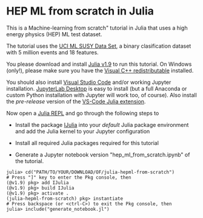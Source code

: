 # HEP ML from scratch in Julia

This is a Machine-learning from scratch" tutorial in Julia that uses a high
energy physics (HEP) ML test dataset.

The tutorial uses the
[UCI ML SUSY Data Set](https://archive.ics.uci.edu/ml/datasets/SUSY), a
binary clasification dataset with 5 million events and 18 features.

You please download and install
[Julia v1.9](https://julialang.org/downloads/#upcoming_release) to run this
tutorial. On Windows (only!), please make sure you have the
[Visual C++ redistributable](https://learn.microsoft.com/en-us/cpp/windows/latest-supported-vc-redist?view=msvc-170)
installed.


You should also install [Visual Studio Code](https://code.visualstudio.com/download)
and/or working Jupyter installation.
[JupyterLab Desktop](https://github.com/jupyterlab/jupyterlab-desktop/releases)
is easy to install (but a full Anaconda or custom Python
installation with Jupyter will work too, of course).
Also install the *pre-release* version of the
[VS-Code Julia extension](https://code.visualstudio.com/docs/languages/julia).

Now open a [Julia REPL](https://docs.julialang.org/en/v1/stdlib/REPL/)
and go through the following steps to

* Install the package [IJulia](https://github.com/JuliaLang/IJulia.jl)
into your *default* Julia package environment and add the Julia kernel to your
Jupyter configuration

* Install all required Julia packages required for this tutorial

* Generate a Jupyter notebook version "hep_ml_from_scratch.ipynb" of the tutorial.

```
julia> cd("PATH/TO/YOUR/DOWNLOAD/OF/julia-hepml-from-scratch")
# Press "]" key to enter the Pkg console, then
(@v1.9) pkg> add IJulia
(@v1.9) pkg> build IJulia
(@v1.9) pkg> activate .
(julia-hepml-from-scratch) pkg> instantiate
# Press backspace (or <ctrl-C>) to exit the Pkg console, then
julia> include("generate_notebook.jl")
```
